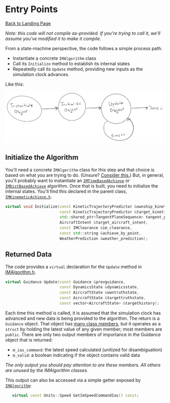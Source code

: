 # Entry Points

[Back to Landing Page](/README.md)

_Note: this code will not compile as-provided. If you're trying to call it, we'll assume you've modified it to make it compile._

From a state-machine perspective, the code follows a simple process path.

* Instantiate a concrete `IMAlgorithm` class
* Call its `Initialize` method to establish its internal states
* Repeatedly call its `Update` method, providing new inputs as the simulation clock advances.

Like this:

![state_sequence](images/state_sequence.png)

## Initialize the Algorithm

You'll need a concrete `IMAlgorithm` class for this step and that choice is based on what you are trying to do. (Unsure? [Consider this.](im_clearance_types.md)) But, in general, you'll probably want to instantiate an [`IMTimeBasedAchieve`](https://github.com/mitre/im_sample_algorithm/blob/master/IntervalManagement/IMTimeBasedAchieve.cpp) or [`IMDistBasedAchieve`](https://github.com/mitre/im_sample_algorithm/blob/master/IntervalManagement/IMDistBasedAchieve.cpp) algorithm. Once that is built, you need to initialize the internal states. You'll find this declared in the parent class, [`IMKinematicAchieve.h`](https://github.com/mitre/im_sample_algorithm/blob/master/include/imalgs/IMKinematicAchieve.h).

```c++
virtual void Initialize(const KineticTrajectoryPredictor &ownship_kinetic_trajectory_predictor,
                        const KineticTrajectoryPredictor &target_kinetic_trajectory_predictor,
                        std::shared_ptr<TangentPlaneSequence> tangent_plane_sequence,
                        AircraftIntent &target_aircraft_intent,
                        const IMClearance &im_clearance,
                        const std::string &achieve_by_point,
                        WeatherPrediction &weather_prediction);
```

## Returned Data

The code provides a `virtual` declaration for the `Update` method in [IMAlgorithm.h](https://github.com/mitre/im_sample_algorithm/blob/master/include/imalgs/IMAlgorithm.h#L80).

```c++
virtual Guidance Update(const Guidance &prevguidance,
                        const DynamicsState &dynamicsstate,
                        const AircraftState &owntruthstate,
                        const AircraftState &targettruthstate,
                        const vector<AircraftState> &targethistory);
```

Each time this method is called, it is assumed that the simulation clock has advanced and new data is being provided to the algorithm. The return is a `Guidance` object. That object has [many class members](https://github.com/mitre/FMACM/blob/master/include/public/Guidance.h), but it operates as a `struct` by holding the latest value of any given member; most members are `public`. There are only two output members of importance in the Guidance object that is returned:

* `m_ias_command`: the latest speed calculated (unitized for disambiguation)
* `m_valid`: a boolean indicating if the object contains valid data

_The only output you should pay attention to are these members. All others are unused by the IMAlgorithm classes._

This output can also be accessed via a simple getter exposed by [`IMAlgorithm`](https://github.com/mitre/im_sample_algorithm/blob/master/include/imalgs/IMKinematicAchieve.h#L40):

```c++
   virtual const Units::Speed GetImSpeedCommandIas() const;
```
